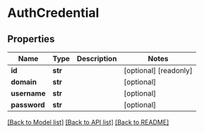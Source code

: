 # AuthCredential

## Properties
Name | Type | Description | Notes
------------ | ------------- | ------------- | -------------
**id** | **str** |  | [optional] [readonly] 
**domain** | **str** |  | [optional] 
**username** | **str** |  | [optional] 
**password** | **str** |  | [optional] 

[[Back to Model list]](../README.md#documentation-for-models) [[Back to API list]](../README.md#documentation-for-api-endpoints) [[Back to README]](../README.md)


